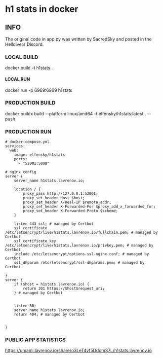 # h1 stats in docker

## INFO

The original code in app.py was written by SacredSky and posted in the Helldivers Discord.

### LOCAL BUILD

docker build -t h1stats .

#### LOCAL RUN

docker run -p 6969:6969 h1stats

### PRODUCTION BUILD

docker buildx build --platform linux/amd64 -t elfensky/h1stats:latest . --push

### PRODUCTION RUN

```docker-compose
# docker-compose.yml
services:
  web:
    image: elfensky/h1stats
    ports:
      - "52001:5000"
```

```nginx
# nginx config
server {
    server_name h1stats.lavrenov.io;

    location / {
        proxy_pass http://127.0.0.1:52001;
        proxy_set_header Host $host;
        proxy_set_header X-Real-IP $remote_addr;
        proxy_set_header X-Forwarded-For $proxy_add_x_forwarded_for;
        proxy_set_header X-Forwarded-Proto $scheme;
    }

    listen 443 ssl; # managed by Certbot
    ssl_certificate /etc/letsencrypt/live/h1stats.lavrenov.io/fullchain.pem; # managed by Certbot
    ssl_certificate_key /etc/letsencrypt/live/h1stats.lavrenov.io/privkey.pem; # managed by Certbot
    include /etc/letsencrypt/options-ssl-nginx.conf; # managed by Certbot
    ssl_dhparam /etc/letsencrypt/ssl-dhparams.pem; # managed by Certbot

}
server {
    if ($host = h1stats.lavrenov.io) {
        return 301 https://$host$request_uri;
    } # managed by Certbot


    listen 80;
    server_name h1stats.lavrenov.io;
    return 404; # managed by Certbot


}
```

### PUBLIC APP STATISTICS

https://umami.lavrenov.io/share/o3LeT4vf5DdcmS7L/h1stats.lavrenov.io
